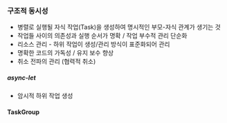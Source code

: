 ### 구조적 동시성
- 병렬로 실행될 자식 작업(Task)을 생성하여 명시적인 부모-자식 관계가 생기는 것
- 작업들 사이의 의존성과 실행 순서가 명확 / 작업 부수적 관리 단순화
- 리소스 관리 - 하위 작업이 생성/관리 방식이 표준화되어 관리
- 명확한 코드의 가독성 / 유지 보수 향상
- 취소 전파의 관리 (협력적 취소)
##### async-let
- 암시적 하위 작업 생성
#### TaskGroup
